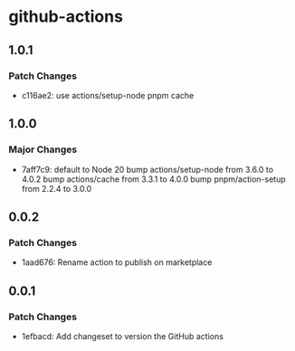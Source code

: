 # github-actions

## 1.0.1

### Patch Changes

- c116ae2: use actions/setup-node pnpm cache

## 1.0.0

### Major Changes

- 7aff7c9: default to Node 20
  bump actions/setup-node from 3.6.0 to 4.0.2
  bump actions/cache from 3.3.1 to 4.0.0
  bump pnpm/action-setup from 2.2.4 to 3.0.0

## 0.0.2

### Patch Changes

- 1aad676: Rename action to publish on marketplace

## 0.0.1

### Patch Changes

- 1efbacd: Add changeset to version the GitHub actions
